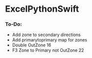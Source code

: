 # ExcelPythonSwift

### To-Do:
- Add zone to secondary directions
- Add primarytoprimary map for zones
- Double OutZone 16
- F3 Zone to Primary not OutZone 22
